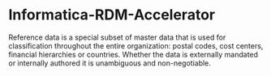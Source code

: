 # Informatica-RDM-Accelerator

Reference data is a special subset of master data that is used for classification throughout the entire organization: postal codes, cost centers, financial hierarchies or countries. Whether the data is externally mandated or internally authored it is unambiguous and non-negotiable.
